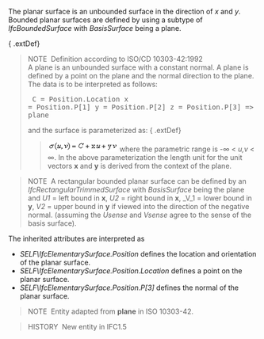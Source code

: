 ﻿The planar surface is an unbounded surface in the direction of _x_ and _y_. Bounded planar surfaces are defined by using a subtype of _IfcBoundedSurface_ with _BasisSurface_ being a plane.

{ .extDef}
> NOTE&nbsp; Definition according to ISO/CD 10303-42:1992  
> A plane is an unbounded surface with a constant normal. A plane is defined by a point on the plane and the normal direction to the plane. The data is to be interpreted as follows: <pre>
   C = Position.Location
   x = Position.P[1]
   y = Position.P[2]
   z = Position.P[3] =&gt; normal to plane
</pre> and the surface is parameterized as: 
{ .extDef}
>> ![formula](../../../../../../figures/ifcplane-math1.gif.gif)
>  where the parametric range is -&infin; &lt; _u,v_ &lt; &infin;. In the above parameterization the length unit for the unit vectors **x** and **y** is derived from the context of the plane.

> NOTE&nbsp; A rectangular bounded planar surface can be defined by an _IfcRectangularTrimmedSurface_ with _BasisSurface_ being the plane and _U1_ = left bound in **x**, _U2_ = right bound in **x**, _V_1 = lower bound in **y**, _V2_ = upper bound in **y** if viewed into the direction of the negative normal. (assuming the _Usense_ and _Vsense_ agree to the sense of the basis surface).

The inherited attributes are interpreted as

* _SELF\IfcElementarySurface.Position_ defines the location and orientation of the planar surface.
* _SELF\IfcElementarySurface.Position.Location_ defines a point on the planar surface.
* _SELF\IfcElementarySurface.Position.P[3]_ defines the normal of the planar surface.

> NOTE&nbsp; Entity adapted from **plane** in ISO 10303-42.

> HISTORY&nbsp; New entity in IFC1.5
